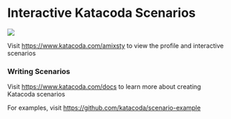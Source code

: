# Interactive Katacoda Scenarios

[![](http://shields.katacoda.com/katacoda/amixsty/count.svg)](https://www.katacoda.com/amixsty "Get your profile on Katacoda.com")

Visit https://www.katacoda.com/amixsty to view the profile and interactive scenarios

### Writing Scenarios
Visit https://www.katacoda.com/docs to learn more about creating Katacoda scenarios

For examples, visit https://github.com/katacoda/scenario-example
